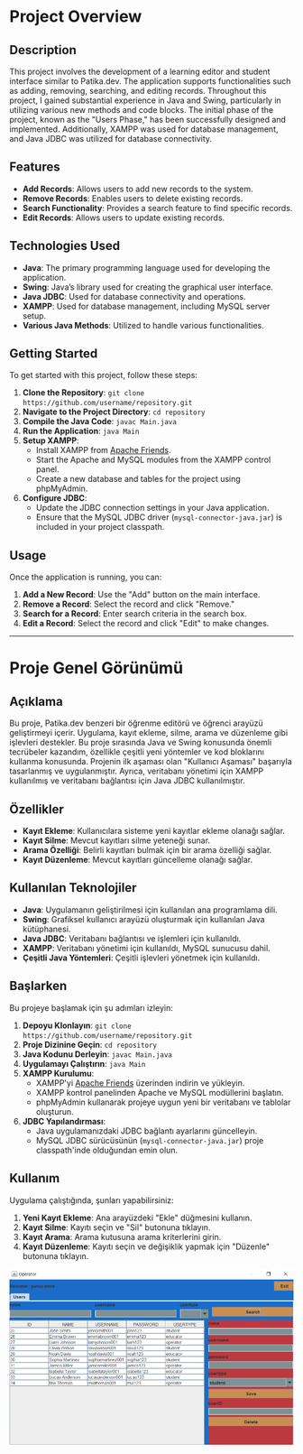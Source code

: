# Project Overview

## Description

This project involves the development of a learning editor and student interface similar to Patika.dev. The application supports functionalities such as adding, removing, searching, and editing records. Throughout this project, I gained substantial experience in Java and Swing, particularly in utilizing various new methods and code blocks. The initial phase of the project, known as the "Users Phase," has been successfully designed and implemented. Additionally, XAMPP was used for database management, and Java JDBC was utilized for database connectivity.

## Features

- **Add Records**: Allows users to add new records to the system.
- **Remove Records**: Enables users to delete existing records.
- **Search Functionality**: Provides a search feature to find specific records.
- **Edit Records**: Allows users to update existing records.

## Technologies Used

- **Java**: The primary programming language used for developing the application.
- **Swing**: Java’s library used for creating the graphical user interface.
- **Java JDBC**: Used for database connectivity and operations.
- **XAMPP**: Used for database management, including MySQL server setup.
- **Various Java Methods**: Utilized to handle various functionalities.

## Getting Started

To get started with this project, follow these steps:

1. **Clone the Repository**: `git clone https://github.com/username/repository.git`
2. **Navigate to the Project Directory**: `cd repository`
3. **Compile the Java Code**: `javac Main.java`
4. **Run the Application**: `java Main`
5. **Setup XAMPP**:
   - Install XAMPP from [Apache Friends](https://www.apachefriends.org/index.html).
   - Start the Apache and MySQL modules from the XAMPP control panel.
   - Create a new database and tables for the project using phpMyAdmin.
6. **Configure JDBC**:
   - Update the JDBC connection settings in your Java application.
   - Ensure that the MySQL JDBC driver (`mysql-connector-java.jar`) is included in your project classpath.

## Usage

Once the application is running, you can:

1. **Add a New Record**: Use the "Add" button on the main interface.
2. **Remove a Record**: Select the record and click "Remove."
3. **Search for a Record**: Enter search criteria in the search box.
4. **Edit a Record**: Select the record and click "Edit" to make changes.


********************************************************************************************************
# Proje Genel Görünümü

## Açıklama

Bu proje, Patika.dev benzeri bir öğrenme editörü ve öğrenci arayüzü geliştirmeyi içerir. Uygulama, kayıt ekleme, silme, arama ve düzenleme gibi işlevleri destekler. Bu proje sırasında Java ve Swing konusunda önemli tecrübeler kazandım, özellikle çeşitli yeni yöntemler ve kod bloklarını kullanma konusunda. Projenin ilk aşaması olan "Kullanıcı Aşaması" başarıyla tasarlanmış ve uygulanmıştır. Ayrıca, veritabanı yönetimi için XAMPP kullanılmış ve veritabanı bağlantısı için Java JDBC kullanılmıştır.

## Özellikler

- **Kayıt Ekleme**: Kullanıcılara sisteme yeni kayıtlar ekleme olanağı sağlar.
- **Kayıt Silme**: Mevcut kayıtları silme yeteneği sunar.
- **Arama Özelliği**: Belirli kayıtları bulmak için bir arama özelliği sağlar.
- **Kayıt Düzenleme**: Mevcut kayıtları güncelleme olanağı sağlar.

## Kullanılan Teknolojiler

- **Java**: Uygulamanın geliştirilmesi için kullanılan ana programlama dili.
- **Swing**: Grafiksel kullanıcı arayüzü oluşturmak için kullanılan Java kütüphanesi.
- **Java JDBC**: Veritabanı bağlantısı ve işlemleri için kullanıldı.
- **XAMPP**: Veritabanı yönetimi için kullanıldı, MySQL sunucusu dahil.
- **Çeşitli Java Yöntemleri**: Çeşitli işlevleri yönetmek için kullanıldı.

## Başlarken

Bu projeye başlamak için şu adımları izleyin:

1. **Depoyu Klonlayın**: `git clone https://github.com/username/repository.git`
2. **Proje Dizinine Geçin**: `cd repository`
3. **Java Kodunu Derleyin**: `javac Main.java`
4. **Uygulamayı Çalıştırın**: `java Main`
5. **XAMPP Kurulumu**:
   - XAMPP'yi [Apache Friends](https://www.apachefriends.org/index.html) üzerinden indirin ve yükleyin.
   - XAMPP kontrol panelinden Apache ve MySQL modüllerini başlatın.
   - phpMyAdmin kullanarak projeye uygun yeni bir veritabanı ve tablolar oluşturun.
6. **JDBC Yapılandırması**:
   - Java uygulamanızdaki JDBC bağlantı ayarlarını güncelleyin.
   - MySQL JDBC sürücüsünün (`mysql-connector-java.jar`) proje classpath'inde olduğundan emin olun.

## Kullanım

Uygulama çalıştığında, şunları yapabilirsiniz:

1. **Yeni Kayıt Ekleme**: Ana arayüzdeki "Ekle" düğmesini kullanın.
2. **Kayıt Silme**: Kayıtı seçin ve "Sil" butonuna tıklayın.
3. **Kayıt Arama**: Arama kutusuna arama kriterlerini girin.
4. **Kayıt Düzenleme**: Kayıtı seçin ve değişiklik yapmak için "Düzenle" butonuna tıklayın.

![Operator Diagram](https://github.com/01YunusKaratas/PaticaAcademy/blob/main/JAVA102/Patika-Dev/src/com/patikadev/resources/Operator.png)

